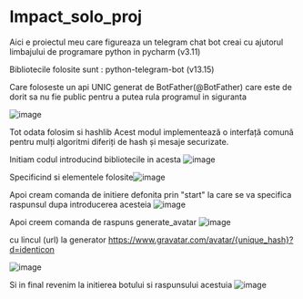 # Impact_solo_proj
Aici e proiectul meu care figureaza un telegram chat bot creai cu ajutorul limbajului de programare python in pycharm (v3.11)


Bibliotecile folosite sunt : python-telegram-bot (v13.15)

Care foloseste un api UNIC generat de BotFather(@BotFather) care este de dorit sa nu fie public pentru a putea rula programul in siguranta

![image](https://user-images.githubusercontent.com/114283635/221243824-91924ffc-3940-4909-a592-2200f86a0074.png)

Tot odata folosim si hashlib 
Acest modul implementează o interfață comună pentru mulți algoritmi diferiți de hash și mesaje securizate.


Initiam codul introducind bibliotecile in acesta ![image](https://user-images.githubusercontent.com/114283635/221244826-ab563fb3-cac7-41d2-bcf7-92fec059f07f.png)

Specificind si elementele folosite![image](https://user-images.githubusercontent.com/114283635/221245622-f16ede28-5352-4847-9db7-e335a9f3b111.png)


Apoi cream comanda de initiere defonita prin "start" la care se va specifica raspunsul dupa introducerea acesteia 
![image](https://user-images.githubusercontent.com/114283635/221247082-8e8d413d-05bc-46c6-9178-2040ed6bfdb4.png)


Apoi creem comanda de raspuns generate_avatar 
![image](https://user-images.githubusercontent.com/114283635/221247361-410ee3ae-bd43-4fad-af4d-2842d9e02a7b.png)

cu lincul (url) la generator
https://www.gravatar.com/avatar/{unique_hash}?d=identicon


![image](https://user-images.githubusercontent.com/114283635/221247752-742ee10f-8920-4e1b-88f1-da42869aa751.png)


Si in final revenim la initierea botului si raspunsului acestuia ![image](https://user-images.githubusercontent.com/114283635/221248293-9acbc9b0-a525-4b6f-942b-4ed0842d40f8.png)
